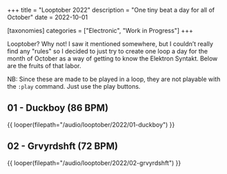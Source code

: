 +++
title = "Looptober 2022"
description = "One tiny beat a day for all of October"
date = 2022-10-01

[taxonomies]
categories = ["Electronic", "Work in Progress"]
+++

Looptober? Why not! I saw it mentioned somewhere, but I couldn’t really find any "rules" so I decided to just try to create one loop a day for the month of October as a way of getting to know the Elektron Syntakt. Below are the fruits of that labor.

NB: Since these are made to be played in a loop, they are not playable with the `:play` command. Just use the play buttons.

## 01 - Duckboy (86 BPM)

{{ looper(filepath="/audio/looptober/2022/01-duckboy") }}

## 02 - Grvyrdshft (72 BPM)

{{ looper(filepath="/audio/looptober/2022/02-grvyrdshft") }}

